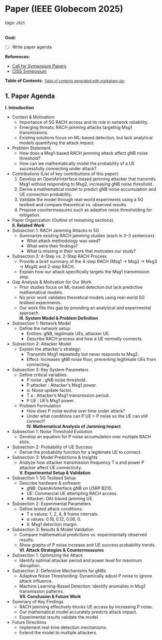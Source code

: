 # Paper (IEEE Globecom 2025)

###### tags: `2025`

**Goal:**
- [ ] Write paper agenda

**References:**
- [Call for Symposium Papers](https://globecom2025.ieee-globecom.org/call-symposium-papers)
- [CISS Symposium](https://globecom2025.ieee-globecom.org/sites/globecom2025.ieee-globecom.org/files/GC25-CFP-CISS.pdf)

**Table of Contents:**
<small><i><a href='http://ecotrust-canada.github.io/markdown-toc/'>Table of contents generated with markdown-toc</a></i></small>


## 1. Paper Agenda

<b>I. Introduction</b>
- Context & Motivation:
  - Importance of 5G RACH access and its role in network reliability.
  - Emerging threats: RACH jamming attacks targeting Msg1 transmissions.
  - Existing solutions focus on ML-based detection, but lack analytical models quantifying the attack impact.
- Problem Statement:
  - How does a Msg1-based RACH jamming attack affect gNB noise threshold?
  - How can we mathematically model the probability of a UE successfully connecting under attack?
- Contributions (List of key contributions of this paper):
  1. Develop an OpenAirInterface-based jamming attacker that transmits Msg1 without responding to Msg2, increasing gNB noise threshold.
  2. Derive a mathematical model to predict gNB noise accumulation and UE connection probability.
  3. Validate the model through real-world experiments using a 5G testbed and compare theoretical vs. observed results.
  4. Propose countermeasures such as adaptive noise thresholding for mitigation.
- Paper Organization (Outline of remaining sections).<br>
<b>II. Related Work</b>
- Subsection 1: RACH Jamming Attacks in 5G
  - Summarize existing RACH jamming studies (each in 2–3 sentences):
    - What attack methodology was used?
    - What were their findings?
    - What is missing in their work that motivates our study?
- Subsection 2: 4-Step vs. 2-Step RACH Process
  - Provide a brief summary of the 4-step RACH (Msg1 → Msg2 → Msg3 → Msg4) and 2-step RACH.
  - Explain how our attack specifically targets the Msg1 transmission step.
- Gap Analysis & Motivation for Our Work
  - Prior studies focus on ML-based detection but lack predictive mathematical models.
  - No prior work validates theoretical models using real-world 5G testbed experiments.
  - Our work fills this gap by providing an analytical and experimental approach.
<br><b>III. System Model & Problem Definition</b>
- Subsection 1: Network Model
  - Define the network setup:
    - Entities: gNB, legitimate UEs, attacker UE.
    - Describe RACH process and how a UE normally connects.
- Subsection 2: Attacker Model
  - Explain the attacker's strategy:
    - Transmits Msg1 repeatedly but never responds to Msg2.
    - Effect: Increases gNB noise floor, preventing legitimate UEs from connecting.
- Subsection 3: Key System Parameters
  - Define critical variables:
    - P noise : gNB noise threshold.
    - P attacker : Attacker's Msg1 power.
    - α: Noise update factor.
    - T a : Attacker’s Msg1 transmission period.
    - P UE : UE’s Msg1 power.
  - Problem Formulation
    - How does P noise evolve over time under attack?
    - Under what conditions can P UE > P noise​ so the UE can still connect?
<br><b>IV. Mathematical Analysis of Jamming Impact</b>
- Subsection 1: Noise Threshold Evolution
  - Develop an equation for P noise accumulation over multiple RACH slots.
- Subsection 2: Probability of UE Success
  - Derive the probability function for a legitimate UE to connect.
- Subsection 3: Model Predictions & Insights
  - Analyze how attacker transmission frequency T a and power P attacker affect UE connectivity.
<br><b>V. Experimental Setup & Validation</b>
- Subsection 1: 5G Testbed Setup
  - Describe hardware & software:
    - gNB: OpenAirInterface gNB on USRP B210.
    - UE: Commercial UE attempting RACH access.
    - Attacker: OAI-based jamming UE.
- Subsection 2: Experimental Parameters
  - Define tested attack conditions:
    - T a values: 1, 2, 4, 8 frame intervals.
    - α values: 0.18, 0.12, 0.06, 0.
    - δ: Msg1 detection margin.
- Subsection 3: Results & Model Validation
  - Compare mathematical predictions vs. experimentally observed results.
  - Show graphs of P noise increase and UE success probability trends.
<br><b>VI. Attack Strategies & Countermeasures</b>
- Subsection 1: Optimizing the Attack
  - Identify optimal attacker period and power level for maximum disruption.
- Subsection 2: Defensive Mechanisms for gNBs
  - Adaptive Noise Thresholding: Dynamically adjust P noise to ignore attack influence.
  - Machine Learning-Based Detection: Identify anomalies in Msg1 transmission patterns.
<br><b>VII. Conclusion & Future Work</b>
- Summary of Key Findings
  - RACH jamming effectively blocks UE access by increasing P noise.
  - Our mathematical model accurately predicts attack impact.
  - Experimental results validate the model.
- Future Directions
  - Implement real-time detection mechanisms.
  - Extend the model to multiple attackers.
